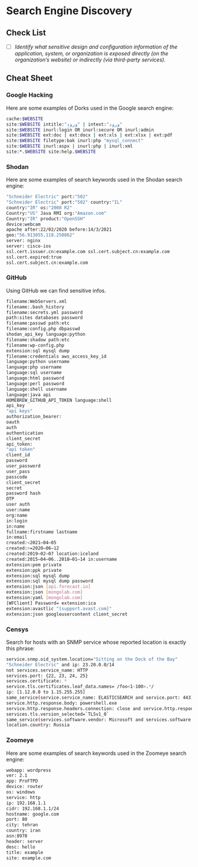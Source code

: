# Search Engine Discovery

## Check List

* [ ] _Identify what sensitive design and configuration information of the application, system, or organization is exposed directly (on the organization’s website) or indirectly (via third-party services)._

## Cheat Sheet

### Google Hacking

Here are some examples of Dorks used in the Google search engine:

```bash
cache:$WEBSITE
site:$WEBSITE intitle:"ورود" | intext:"ورود"
site:$WEBSITE inurl:login OR inurl:secure OR inurl:admin
site:$WEBSITE ext:doc | ext:docx | ext:xls | ext:xlsx | ext:pdf
site:$WEBSITE filetype:bak inurl:php "mysql_connect"
site:$WEBSITE inurl:aspx | inurl:php | inurl:xml
site:*.$WEBSITE site:help.$WEBSITE
```

### Shodan

Here are some examples of search keywords used in the Shodan search engine:

```bash
"Schneider Electric" port:"502"
"Schneider Electric" port:"502" country:"IL"
country:"IR" os:"2008 R2"
Country:"US" Java RMI org:"Amazon.com"
Country:"IR" product:"OpenSSH"
device:webcam
apache after:22/02/2020 before:14/3/2021
geo:"56.913055,118.250862"
server: nginx
server: cisco-ios
ssl.cert.issuer.cn:example.com ssl.cert.subject.cn:example.com
ssl.cert.expired:true
ssl.cert.subject.cn:example.com
```

### GitHub

Using GitHub we can find sensitive infos.

```bash
filename:WebServers.xml 
filename:.bash_history 
filename:secrets.yml password 
path:sites databases password 
filename:passwd path:etc 
filename:config.php dbpasswd 
shodan_api_key language:python 
filename:shadow path:etc 
filename:wp-config.php 
extension:sql mysql dump 
filename:credentials aws_access_key_id
language:python username
language:php username
language:sql username
language:html password
language:perl password
language:shell username
language:java api
HOMEBREW_GITHUB_API_TOKEN language:shell
api_key
"api keys"
authorization_bearer:
oauth
auth
authentication
client_secret
api_token:
"api token"
client_id
password
user_password
user_pass
passcode
client_secret
secret
password hash
OTP
user auth
user:name
org:name
in:login
in:name
fullname:firstname lastname
in:email
created:<2021–04–05
created:>=2020–06–12
created:2019–02–07 location:iceland
created:2015–04–06..2018–01–14 in:username
extension:pem private
extension:ppk private
extension:sql mysql dump
extension:sql mysql dump password
extension:json [api.forecast.io]
extension:json [mongolab.com]
extension:yaml [mongolab.com]
[WFClient] Password= extension:ica
extension:avastlic "[support.avast.com]"
extension:json googleusercontent client_secret
```

### Censys

Search for hosts with an SNMP service whose reported location is exactly this phrase:

```bash
service.snmp.oid_system.location="Sitting on the Dock of the Bay"
"Schneider Electric" and ip: 23.20.0.0/14
not services.service_name: HTTP
services.port: {22, 23, 24, 25}
services.certificate: *
service.tls.certificates.leaf_data.names= /foo<1-100>.*/
ip: [1.12.0.0 to 1.15.255.255]
same_service(service.service_name: ELASTICSEARCH and service.port: 443)
service.http.response.body: powershell.exe
service.http.response.headers.connection: close and service.http.response.headers.content_type: text/plain
services.tls.version_selected=`TLSv1_0`
same_service(services.software.vendor: Microsoft and services.software.product: IIS and services.software.version: 7.5)
location.country: Russia
```

### Zoomeye

Here are some examples of search keywords used in the Zoomeye search engine:

```bash
webapp: wordpress
ver: 2.1
app: ProFTPD
device: router
os: windows
service: http
ip: 192.168.1.1
cidr: 192.168.1.1/24
hostname: google.com
port: 80
city: tehran
country: iran
asn:8978
header: server
desc: hello
title: example
site: example.com
```



